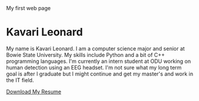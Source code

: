 <html>
<body> My first web page </body>
</html>
<html lang="en">
<head>
    <meta charset="UTF-8">
    <meta name="viewport" content="width=device-width, initial-scale=1.0">
    <title>Kavari Leonard Portfolio</title>
    <link rel="stylesheet" href="styles.css">
</head>
<body>
    <div class="container">
        <h1>Kavari Leonard</h1>
        <p>My name is Kavari Leonard. I am a computer science major and senior at Bowie State University. My skills include Python and a bit of C++ programming languages. I'm currently an intern student at ODU working on human detection using an EEG headset. I'm not sure what my long term goal is after I graduate but I might continue and get my master's and work in the IT field.</p>
        <p><a href="https://docs.google.com/document/d/1pQ8YnJvgZO31xzqo8SPCstDVn22o3X18/view" target="_blank">Download My Resume</a></p>
    </div>
</body>
</html>
